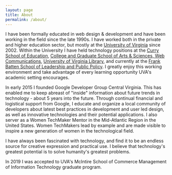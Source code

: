 ```yaml
---
layout: page
title: About
permalink: /about/
---
```



I have been formally educated in web design & development and have been working in the field since the late 1990s. I have worked both in the private and higher education sector, but mostly at the <a href="https://www.virginia.edu">University of Virginia</a> since 2002. Within the University I have held technology positions at the <a href="https://curry.virginia.edu">Curry School of Education</a>, <a href="https://as.virginia.edu">College and Graduate School of Arts & Sciences, <a href="https://communications.virginia.edu">Web Communications</a>, <a href="https://library.virginia.edu">University of Virginia Library</a>, and currently at the <a href="https://batten.virginia.edu">Frank Batten School of Leadership and Public Policy</a>. I greatly enjoy this working environment and take advantage of every learning opportunity UVA's academic setting encourages.


In early 2015 I founded Google Developer Group Central Virginia. This has enabled me to keep abreast of "inside" information about future trends in technology - about 5 years into the future. Through continual financial and logistical support from Google, I educate and organize a local community of developers about latest best practices in development and user led design, as well as innovative technologies and their potential applications. I also server as a Women TechMaker Mentor in the Mid-Atlantic Region in the United States. Women TechMakers lead by example and are made visible to inspire a new generation of women in the technological field.

I have always been fascinated with technology, and find it to be an endless source for creative expression and practical use. I believe that technology's greatest potential is to solve humanity's greatest problems.

In 2019 I was accepted to UVA's McIntire School of Commerce Management of Information Technology graduate program.
